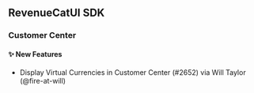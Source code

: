 ## RevenueCatUI SDK
### Customer Center
#### ✨ New Features
* Display Virtual Currencies in Customer Center (#2652) via Will Taylor (@fire-at-will)
